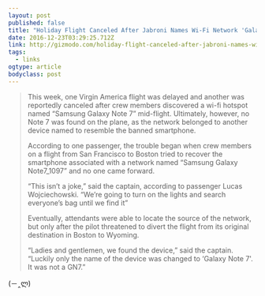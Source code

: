 ```yaml
---
layout: post 
published: false 
title: "Holiday Flight Canceled After Jabroni Names Wi-Fi Network 'Galaxy Note 7'" 
date: 2016-12-23T03:29:25.712Z 
link: http://gizmodo.com/holiday-flight-canceled-after-jabroni-names-wi-fi-netwo-1790425625 
tags:
  - links
ogtype: article 
bodyclass: post 
---
```


> This week, one Virgin America flight was delayed and another was reportedly canceled after crew members discovered a wi-fi hotspot named “Samsung Galaxy Note 7” mid-flight. Ultimately, however, no Note 7 was found on the plane, as the network belonged to another device named to resemble the banned smartphone.
> 
> According to one passenger, the trouble began when crew members on a flight from San Francisco to Boston tried to recover the smartphone associated with a network named “Samsung Galaxy Note7_1097” and no one came forward.
> 
> “This isn’t a joke,” said the captain, according to passenger Lucas Wojciechowski. “We’re going to turn on the lights and search everyone’s bag until we find it”
> 
> Eventually, attendants were able to locate the source of the network, but only after the pilot threatened to divert the flight from its original destination in Boston to Wyoming.
> 
> “Ladies and gentlemen, we found the device,” said the captain. “Luckily only the name of the device was changed to ‘Galaxy Note 7'. It was not a GN7.”

(－‸ლ)